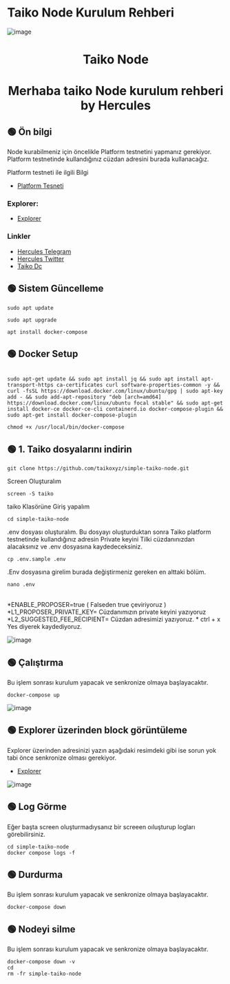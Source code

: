 # Taiko Node Kurulum Rehberi
![image](https://user-images.githubusercontent.com/101635385/210137987-bdc3fe6f-270d-40f8-b843-d927a58ca6e9.png)


<h1 align="center"> Taiko Node </h1>
<h1 align="center"> Merhaba taiko Node kurulum rehberi <br> by Hercules
</h1>

## 🟢 Ön bilgi

Node kurabilmeniz için öncelikle Platform testnetini yapmanız gerekiyor. Platform testnetinde kullandığınız cüzdan adresini burada kullanacağız. <br>

Platform testneti ile ilgili Bilgi <br>

* [Platform Tesneti](https://twitter.com/Hercules4413/status/1608026986164748288)


### Explorer:
 * [Explorer](https://l2explorer.a1.taiko.xyz/)

 
 ### Linkler
 * [Hercules Telegram](https://t.me/HerculesNode)
 * [Hercules Twitter](https://twitter.com/Hercules4413)
 * [Taiko Dc](https://discord.gg/taikoxyz)


## 🟢 Sistem Güncelleme
```shell
sudo apt update
```

```shell
sudo apt upgrade
```

```shell
apt install docker-compose
```


## 🟢 Docker Setup
```shell

sudo apt-get update && sudo apt install jq && sudo apt install apt-transport-https ca-certificates curl software-properties-common -y && curl -fsSL https://download.docker.com/linux/ubuntu/gpg | sudo apt-key add - && sudo add-apt-repository "deb [arch=amd64] https://download.docker.com/linux/ubuntu focal stable" && sudo apt-get install docker-ce docker-ce-cli containerd.io docker-compose-plugin && sudo apt-get install docker-compose-plugin

```

```shell
chmod +x /usr/local/bin/docker-compose

```

## 🟢 1. Taiko dosyalarını indirin

```
git clone https://github.com/taikoxyz/simple-taiko-node.git
```

Screen Oluşturalım
```
screen -S taiko
```

taiko Klasörüne Giriş yapalım
```
cd simple-taiko-node
```

.env dosyası oluşturalım. Bu dosyayı oluşturduktan sonra Taiko platform testnetinde kullandığınız adresin Private keyini Tilki cüzdanınızdan alacaksınız ve .env dosyasına kaydedeceksiniz. 
```
cp .env.sample .env
```

.Env dosyasına girelim burada değiştirmeniz gereken en alttaki bölüm. <br>

```
nano .env
```

<br>
*ENABLE_PROPOSER=true  ( Falseden true çeviriyoruz )
*L1_PROPOSER_PRIVATE_KEY= Cüzdanımızın private keyini yazıyoruz
*L2_SUGGESTED_FEE_RECIPIENT= Cüzdan adresimizi yazıyoruz.
* ctrl + x Yes diyerek kaydediyoruz.
<br>

![image](https://user-images.githubusercontent.com/101635385/210138160-c01d12f1-c1d1-40b5-96f0-ac907d3110cc.png)


## 🟢 Çalıştırma

Bu işlem sonrası kurulum yapacak ve senkronize olmaya başlayacaktır.

```
docker-compose up
```

![image](https://user-images.githubusercontent.com/101635385/210138255-d7c31fb4-bbe4-4d6d-8703-6ee16f1a0b47.png)


## 🟢 Explorer üzerinden block görüntüleme 

Explorer üzerinden adresinizi yazın aşağıdaki resimdeki gibi ise sorun yok tabi önce senkronize olması gerekiyor. 

 * [Explorer](https://l2explorer.a1.taiko.xyz/)

![image](https://user-images.githubusercontent.com/101635385/210138905-3baea6ea-5424-4197-b4c4-0c23d9578247.png)


## 🟢 Log Görme

Eğer başta screen oluşturmadıysanız bir screeen oıluşturup logları görebilirsiniz.

```
cd simple-taiko-node
docker compose logs -f
```


## 🟢 Durdurma

Bu işlem sonrası kurulum yapacak ve senkronize olmaya başlayacaktır.

```
docker-compose down
```

## 🟢 Nodeyi silme

Bu işlem sonrası kurulum yapacak ve senkronize olmaya başlayacaktır.

```
docker-compose down -v
cd
rm -fr simple-taiko-node
```



